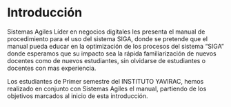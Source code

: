 # **Introducción**

Sistemas Agiles Líder en negocios digitales les presenta el manual de procedimiento para el uso del sistema SIGA, donde se pretende que el manual pueda educar en la optimización de los procesos del sistema “SIGA” donde esperamos que su impacto sea la rápida familiarización de nuevos docentes como de nuevos estudiantes, sin olvidarse de estudiantes o docentes con mas experiencia.  

Los estudiantes de Primer semestre del INSTITUTO YAVIRAC, hemos realizado  en conjunto con Sistemas Agiles el manual, partiendo de los objetivos marcados al inicio de esta introducción.